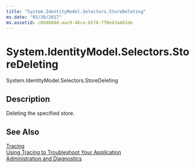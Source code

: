 ```yaml
---
title: "System.IdentityModel.Selectors.StoreDeleting"
ms.date: "03/30/2017"
ms.assetid: c894b84d-aac9-46ca-b578-ff8e43a461de
---
```

# System.IdentityModel.Selectors.StoreDeleting
System.IdentityModel.Selectors.StoreDeleting  
  
## Description  
 Deleting the specified store.  
  
## See Also  
 [Tracing](../../../../../docs/framework/wcf/diagnostics/tracing/index.md)  
 [Using Tracing to Troubleshoot Your Application](../../../../../docs/framework/wcf/diagnostics/tracing/using-tracing-to-troubleshoot-your-application.md)  
 [Administration and Diagnostics](../../../../../docs/framework/wcf/diagnostics/index.md)
